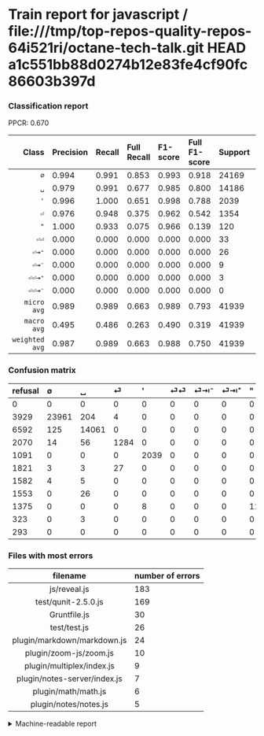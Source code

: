 # Train report for javascript / file:///tmp/top-repos-quality-repos-64i521ri/octane-tech-talk.git HEAD a1c551bb88d0274b12e83fe4cf90fc86603b397d

### Classification report

PPCR: 0.670

| Class | Precision | Recall | Full Recall | F1-score | Full F1-score | Support | Full Support | PPCR |
|------:|:----------|:-------|:------------|:---------|:---------|:--------|:-------------|:-----|
| `∅` | 0.994| 0.991| 0.853| 0.993| 0.918| 24169| 28098| 0.860 |
| `␣` | 0.979| 0.991| 0.677| 0.985| 0.800| 14186| 20778| 0.683 |
| `'` | 0.996| 1.000| 0.651| 0.998| 0.788| 2039| 3130| 0.651 |
| `⏎` | 0.976| 0.948| 0.375| 0.962| 0.542| 1354| 3424| 0.395 |
| `"` | 1.000| 0.933| 0.075| 0.966| 0.139| 120| 1495| 0.080 |
| `⏎⏎` | 0.000| 0.000| 0.000| 0.000| 0.000| 33| 1854| 0.018 |
| `⏎⇥⁺` | 0.000| 0.000| 0.000| 0.000| 0.000| 26| 1579| 0.016 |
| `⏎⇥⁻` | 0.000| 0.000| 0.000| 0.000| 0.000| 9| 1591| 0.006 |
| `⏎⏎⇥⁺` | 0.000| 0.000| 0.000| 0.000| 0.000| 3| 326| 0.009 |
| `⏎⏎⇥⁻` | 0.000| 0.000| 0.000| 0.000| 0.000| 0| 293| 0.000 |
| `micro avg` | 0.989| 0.989| 0.663| 0.989| 0.793| 41939| 62568| 0.670 |
| `macro avg` | 0.495| 0.486| 0.263| 0.490| 0.319| 41939| 62568| 0.670 |
| `weighted avg` | 0.987| 0.989| 0.663| 0.988| 0.750| 41939| 62568| 0.670 |

### Confusion matrix

|refusal|  ∅| ␣| ⏎| '| ⏎⏎| ⏎⇥⁻| ⏎⇥⁺| "| ⏎⏎⇥⁺| ⏎⏎⇥⁻| 
|:---|:---|:---|:---|:---|:---|:---|:---|:---|:---|:---|
|0 |0 |0 |0 |0 |0 |0 |0 |0 |0 |0 |
|3929 |23961 |204 |4 |0 |0 |0 |0 |0 |0 |0 |
|6592 |125 |14061 |0 |0 |0 |0 |0 |0 |0 |0 |
|2070 |14 |56 |1284 |0 |0 |0 |0 |0 |0 |0 |
|1091 |0 |0 |0 |2039 |0 |0 |0 |0 |0 |0 |
|1821 |3 |3 |27 |0 |0 |0 |0 |0 |0 |0 |
|1582 |4 |5 |0 |0 |0 |0 |0 |0 |0 |0 |
|1553 |0 |26 |0 |0 |0 |0 |0 |0 |0 |0 |
|1375 |0 |0 |0 |8 |0 |0 |0 |112 |0 |0 |
|323 |0 |3 |0 |0 |0 |0 |0 |0 |0 |0 |
|293 |0 |0 |0 |0 |0 |0 |0 |0 |0 |0 |

### Files with most errors

| filename | number of errors|
|:----:|:-----|
| js/reveal.js | 183 |
| test/qunit-2.5.0.js | 169 |
| Gruntfile.js | 30 |
| test/test.js | 26 |
| plugin/markdown/markdown.js | 24 |
| plugin/zoom-js/zoom.js | 10 |
| plugin/multiplex/index.js | 9 |
| plugin/notes-server/index.js | 7 |
| plugin/math/math.js | 6 |
| plugin/notes/notes.js | 5 |

<details>
    <summary>Machine-readable report</summary>
```json
{
  "cl_report": {"\"": {"f1-score": 0.9655172413793104, "precision": 1.0, "recall": 0.9333333333333333, "support": 120}, "\u0027": {"f1-score": 0.9980420949583945, "precision": 0.9960918417195896, "recall": 1.0, "support": 2039}, "macro avg": {"f1-score": 0.49036004189730004, "precision": 0.49457760328282535, "recall": 0.4864217092806456, "support": 41939}, "micro avg": {"f1-score": 0.9885071174801497, "precision": 0.9885071174801497, "recall": 0.9885071174801497, "support": 41939}, "weighted avg": {"f1-score": 0.9876648491004533, "precision": 0.9868688871498467, "recall": 0.9885071174801497, "support": 41939}, "\u2205": {"f1-score": 0.9926671638081034, "precision": 0.9939436678143277, "recall": 0.9913939343787497, "support": 24169}, "\u23ce": {"f1-score": 0.9621581116523042, "precision": 0.976425855513308, "recall": 0.948301329394387, "support": 1354}, "\u23ce\u21e5\u207a": {"f1-score": 0.0, "precision": 0.0, "recall": 0.0, "support": 26}, "\u23ce\u21e5\u207b": {"f1-score": 0.0, "precision": 0.0, "recall": 0.0, "support": 9}, "\u23ce\u23ce": {"f1-score": 0.0, "precision": 0.0, "recall": 0.0, "support": 33}, "\u23ce\u23ce\u21e5\u207a": {"f1-score": 0.0, "precision": 0.0, "recall": 0.0, "support": 3}, "\u23ce\u23ce\u21e5\u207b": {"f1-score": 0.0, "precision": 0.0, "recall": 0.0, "support": 0}, "\u2423": {"f1-score": 0.9852158071748879, "precision": 0.979314667781028, "recall": 0.9911884956999859, "support": 14186}},
  "cl_report_full": {"\"": {"f1-score": 0.13939016801493465, "precision": 1.0, "recall": 0.07491638795986622, "support": 1495}, "\u0027": {"f1-score": 0.787714892795055, "precision": 0.9960918417195896, "recall": 0.6514376996805111, "support": 3130}, "macro avg": {"f1-score": 0.31873252678049596, "precision": 0.49457760328282535, "recall": 0.2630844791631793, "support": 62568}, "micro avg": {"f1-score": 0.793382261475308, "precision": 0.9885071174801497, "recall": 0.6625911008822402, "support": 62568}, "weighted avg": {"f1-score": 0.7504210848003549, "precision": 0.8987354388706857, "recall": 0.6625911008822402, "support": 62568}, "\u2205": {"f1-score": 0.9179580499952111, "precision": 0.9939436678143277, "recall": 0.8527653213751868, "support": 28098}, "\u23ce": {"f1-score": 0.5418864739396496, "precision": 0.976425855513308, "recall": 0.375, "support": 3424}, "\u23ce\u21e5\u207a": {"f1-score": 0.0, "precision": 0.0, "recall": 0.0, "support": 1579}, "\u23ce\u21e5\u207b": {"f1-score": 0.0, "precision": 0.0, "recall": 0.0, "support": 1591}, "\u23ce\u23ce": {"f1-score": 0.0, "precision": 0.0, "recall": 0.0, "support": 1854}, "\u23ce\u23ce\u21e5\u207a": {"f1-score": 0.0, "precision": 0.0, "recall": 0.0, "support": 326}, "\u23ce\u23ce\u21e5\u207b": {"f1-score": 0.0, "precision": 0.0, "recall": 0.0, "support": 293}, "\u2423": {"f1-score": 0.8003756830601093, "precision": 0.979314667781028, "recall": 0.6767253826162287, "support": 20778}},
  "ppcr": 0.6702947193453522
}
```
</details>
